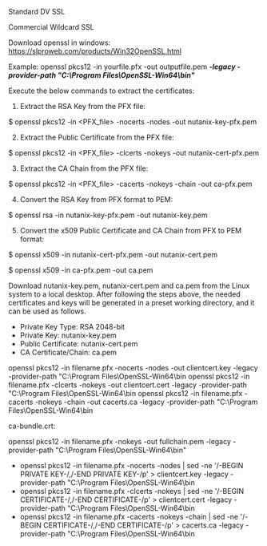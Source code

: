 Standard DV SSL

Commercial Wildcard SSL



Download openssl in windows:
https://slproweb.com/products/Win32OpenSSL.html


Example: openssl pkcs12 -in yourfile.pfx -out outputfile.pem ***-legacy -provider-path "C:\Program Files\OpenSSL-Win64\bin"***

Execute the below commands to extract the certificates:

1. Extract the RSA Key from the PFX file:

$ openssl pkcs12 -in <PFX_file> -nocerts -nodes -out nutanix-key-pfx.pem

2. Extract the Public Certificate from the PFX file:

$ openssl pkcs12 -in <PFX_file> -clcerts -nokeys -out nutanix-cert-pfx.pem

3. Extract the CA Chain from the PFX file:

$ openssl pkcs12 -in <PFX_file> -cacerts -nokeys -chain -out ca-pfx.pem

4. Convert the RSA Key from PFX format to PEM:

$ openssl rsa -in nutanix-key-pfx.pem -out nutanix-key.pem

5. Convert the x509 Public Certificate and CA Chain from PFX to PEM format:

$ openssl x509 -in nutanix-cert-pfx.pem -out nutanix-cert.pem

$ openssl x509 -in ca-pfx.pem -out ca.pem

Download nutanix-key.pem, nutanix-cert.pem and ca.pem from the Linux system to a local desktop.
After following the steps above, the needed certificates and keys will be generated in a preset working directory, and it can be used as follows.

-    Private Key Type: RSA 2048-bit
-    Private Key: nutanix-key.pem
-    Public Certificate: nutanix-cert.pem
-    CA Certificate/Chain: ca.pem

openssl pkcs12 -in filename.pfx -nocerts -nodes -out clientcert.key -legacy -provider-path "C:\Program Files\OpenSSL-Win64\bin
openssl pkcs12 -in filename.pfx -clcerts -nokeys -out clientcert.cert -legacy -provider-path "C:\Program Files\OpenSSL-Win64\bin
openssl pkcs12 -in filename.pfx -cacerts -nokeys -chain -out cacerts.ca -legacy -provider-path "C:\Program Files\OpenSSL-Win64\bin


ca-bundle.crt:

openssl pkcs12 -in filename.pfx -nokeys -out fullchain.pem -legacy -provider-path "C:\Program Files\OpenSSL-Win64\bin"                                                                                                                                       


- openssl pkcs12 -in filename.pfx -nocerts -nodes | sed -ne '/-BEGIN PRIVATE KEY-/,/-END PRIVATE KEY-/p' > clientcert.key -legacy -provider-path "C:\Program Files\OpenSSL-Win64\bin
- openssl pkcs12 -in filename.pfx -clcerts -nokeys | sed -ne '/-BEGIN CERTIFICATE-/,/-END CERTIFICATE-/p' > clientcert.cert -legacy -provider-path "C:\Program Files\OpenSSL-Win64\bin
- openssl pkcs12 -in filename.pfx -cacerts -nokeys -chain | sed -ne '/-BEGIN CERTIFICATE-/,/-END CERTIFICATE-/p' > cacerts.ca -legacy -provider-path "C:\Program Files\OpenSSL-Win64\bin
